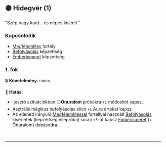 ## 🟣 Hidegvér (1)

"Szép nagy kard... és népes kíséret."

### Kapcsolódik

- [Megfélemlítés](../fortelyok.szabad/megfelemlites.md) fortély
- [Befolyásolás](../kepzettsegek.primer.altalanos/befolyasolas.md) képzettség
- [Emberismeret](../kepzettsegek.primer.altalanos/emberismeret.md) képzettség

### 1. fok

🔒 **Követelmény**: nincs

🌟 **Hatás**:
- Ijesztő szituációkban ⚪**Önuralom** próbákra:`+1` módosítót kapsz.
- Asztrális mágikus befolyásolás ellen `+1` Aura értéket kapsz
- Az ellened irányuló [Megfélemlítéssel](../fortelyok.szabad/megfelemlites.md) fortéllyal használt [Befolyásolás](../kepzettsegek.primer.altalanos/befolyasolas.md) kísérletek (képzettség ellepróba) során `+3`-at kapsz [Emberismeret](../kepzettsegek.primer.altalanos/emberismeret.md) (+ Önuralom) dobásodra.

<br />

---
